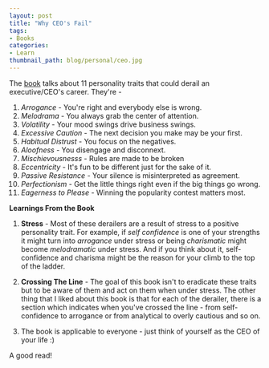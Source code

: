 ```yaml
---
layout: post
title: "Why CEO's Fail"
tags:
- Books
categories:
- Learn
thumbnail_path: blog/personal/ceo.jpg
---
```


The [book](http://www.amazon.com/Why-CEOs-Fail-Behaviors-Derail/dp/0787967637/) talks about 11 personality traits that could derail an executive/CEO's career. They're - 

1. *Arrogance* - You're right and everybody else is wrong.
2. *Melodrama* - You always grab the center of attention.
3. *Volatility* - Your mood swings drive business swings.
4. *Excessive Caution* - The next decision you make may be your first.
5. *Habitual Distrust* - You focus on the negatives.
6. *Aloofness* - You disengage and disconnext.
7. *Mischievousnesss* - Rules are made to be broken
8. *Eccentricity* - It's fun to be different just for the sake of it.
9. *Passive Resistance* - Your silence is misinterpreted as agreement.
10. *Perfectionism* - Get the little things right even if the big things go wrong.
11. *Eagerness to Please* - Winning the popularity contest matters most.

**Learnings From the Book**

1. **Stress** - Most of these derailers are a result of stress to a positive personality trait. For example, if *self confidence* is one of your strengths it might turn into *arrogance* under stress or being *charismatic* might become *melodramatic* under stress. And if you think about it, self-confidence and charisma might be the reason for your climb to the top of the ladder.

2. **Crossing The Line** - The goal of this book isn't to eradicate these traits but to be aware of them and act on them when under stress. The other thing that I liked about this book is that for each of the derailer, there is a section which indicates when you've crossed the line - from self-confidence to arrogance or from analytical to overly cautious and so on.

3. The book is applicable to everyone - just think of yourself as the CEO of your life :)

A good read!